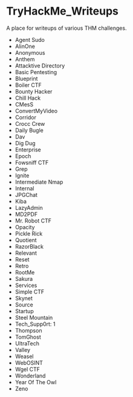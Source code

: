 # TryHackMe_Writeups

A place for writeups of various THM challenges.

- Agent Sudo
- AlinOne
- Anonymous
- Anthem
- Attacktive Directory
- Basic Pentesting
- Blueprint
- Boiler CTF
- Bounty Hacker
- Chill Hack
- CMesS
- ConvertMyVideo
- Corridor
- Crocc Crew
- Daily Bugle
- Dav
- Dig Dug
- Enterprise
- Epoch
- Fowsniff CTF
- Grep
- Ignite
- Intermediate Nmap
- Internal
- JPGChat
- Kiba
- LazyAdmin
- MD2PDF
- Mr. Robot CTF
- Opacity
- Pickle Rick
- Quotient
- RazorBlack
- Relevant
- Reset
- Retro
- RootMe
- Sakura
- Services
- Simple CTF
- Skynet
- Source
- Startup
- Steel Mountain
- Tech_Supp0rt: 1
- Thompson
- TomGhost
- UltraTech
- Valley
- Weasel
- WebOSINT
- Wgel CTF
- Wonderland
- Year Of The Owl
- Zeno
